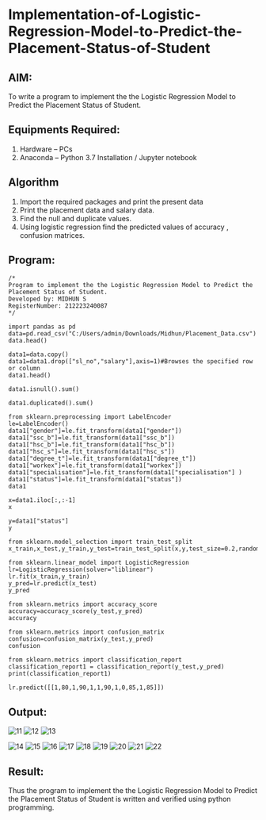 # Implementation-of-Logistic-Regression-Model-to-Predict-the-Placement-Status-of-Student

## AIM:
To write a program to implement the the Logistic Regression Model to Predict the Placement Status of Student.

## Equipments Required:
1. Hardware – PCs
2. Anaconda – Python 3.7 Installation / Jupyter notebook

## Algorithm
1. Import the required packages and print the present data
2. Print the placement data and salary data.
3. Find the null and duplicate values.
4. Using logistic regression find the predicted values of accuracy , confusion matrices.

## Program:
```
/*
Program to implement the the Logistic Regression Model to Predict the Placement Status of Student.
Developed by: MIDHUN S
RegisterNumber: 212223240087
*/
```
```
import pandas as pd
data=pd.read_csv("C:/Users/admin/Downloads/Midhun/Placement_Data.csv")
data.head()

data1=data.copy()
data1=data1.drop(["sl_no","salary"],axis=1)#Browses the specified row or column
data1.head()

data1.isnull().sum()

data1.duplicated().sum()

from sklearn.preprocessing import LabelEncoder
le=LabelEncoder()
data1["gender"]=le.fit_transform(data1["gender"])
data1["ssc_b"]=le.fit_transform(data1["ssc_b"])
data1["hsc_b"]=le.fit_transform(data1["hsc_b"])
data1["hsc_s"]=le.fit_transform(data1["hsc_s"])
data1["degree_t"]=le.fit_transform(data1["degree_t"])
data1["workex"]=le.fit_transform(data1["workex"])
data1["specialisation"]=le.fit_transform(data1["specialisation"] )     
data1["status"]=le.fit_transform(data1["status"])
data1 

x=data1.iloc[:,:-1]
x

y=data1["status"]
y

from sklearn.model_selection import train_test_split
x_train,x_test,y_train,y_test=train_test_split(x,y,test_size=0.2,random_state=0)

from sklearn.linear_model import LogisticRegression
lr=LogisticRegression(solver="liblinear")
lr.fit(x_train,y_train)
y_pred=lr.predict(x_test)
y_pred

from sklearn.metrics import accuracy_score
accuracy=accuracy_score(y_test,y_pred)
accuracy

from sklearn.metrics import confusion_matrix
confusion=confusion_matrix(y_test,y_pred)
confusion

from sklearn.metrics import classification_report
classification_report1 = classification_report(y_test,y_pred)
print(classification_report1)

lr.predict([[1,80,1,90,1,1,90,1,0,85,1,85]])
```

## Output:
![11](https://github.com/23003250/Implementation-of-Logistic-Regression-Model-to-Predict-the-Placement-Status-of-Student/assets/139331462/99c5e42c-e37b-4729-b177-1eb035096776)
![12](https://github.com/23003250/Implementation-of-Logistic-Regression-Model-to-Predict-the-Placement-Status-of-Student/assets/139331462/f3422c1f-8aed-47f4-af06-4af0b4cdfe92)
![13](https://github.com/23003250/Implementation-of-Logistic-Regression-Model-to-Predict-the-Placement-Status-of-Student/assets/139331462/4b012cec-3cb0-488c-8ece-95953ce94c52)



![14](https://github.com/23003250/Implementation-of-Logistic-Regression-Model-to-Predict-the-Placement-Status-of-Student/assets/139331462/2418b531-794b-4710-9547-974328e86725)
![15](https://github.com/23003250/Implementation-of-Logistic-Regression-Model-to-Predict-the-Placement-Status-of-Student/assets/139331462/5f5ee347-465a-429d-9f95-1811be46f288)
![16](https://github.com/23003250/Implementation-of-Logistic-Regression-Model-to-Predict-the-Placement-Status-of-Student/assets/139331462/c0487ce5-46a0-47fa-ac9f-d540b780a93a)
![17](https://github.com/23003250/Implementation-of-Logistic-Regression-Model-to-Predict-the-Placement-Status-of-Student/assets/139331462/594200e1-7b2f-4380-9575-d00827d75896)
![18](https://github.com/23003250/Implementation-of-Logistic-Regression-Model-to-Predict-the-Placement-Status-of-Student/assets/139331462/7d28a49d-1b5a-4f67-8adf-6a7bb5c71c72)
![19](https://github.com/23003250/Implementation-of-Logistic-Regression-Model-to-Predict-the-Placement-Status-of-Student/assets/139331462/fee40242-4269-4b2b-8d05-c6690b05ccdc)
![20](https://github.com/23003250/Implementation-of-Logistic-Regression-Model-to-Predict-the-Placement-Status-of-Student/assets/139331462/f863daec-deef-4480-8730-b7d9220fceea)
![21](https://github.com/23003250/Implementation-of-Logistic-Regression-Model-to-Predict-the-Placement-Status-of-Student/assets/139331462/6edfe502-2ed9-406d-b1e0-806a84fd5122)
![22](https://github.com/23003250/Implementation-of-Logistic-Regression-Model-to-Predict-the-Placement-Status-of-Student/assets/139331462/f39c2775-e274-491e-b2ec-dc112a28474b)




## Result:
Thus the program to implement the the Logistic Regression Model to Predict the Placement Status of Student is written and verified using python programming.
